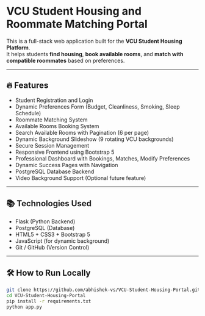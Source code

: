 # VCU Student Housing and Roommate Matching Portal

This is a full-stack web application built for the **VCU Student Housing Platform**.  
It helps students **find housing**, **book available rooms**, and **match with compatible roommates** based on preferences.

---

## 🔥 Features

- Student Registration and Login
- Dynamic Preferences Form (Budget, Cleanliness, Smoking, Sleep Schedule)
- Roommate Matching System
- Available Rooms Booking System
- Search Available Rooms with Pagination (6 per page)
- Dynamic Background Slideshow (9 rotating VCU backgrounds)
- Secure Session Management
- Responsive Frontend using Bootstrap 5
- Professional Dashboard with Bookings, Matches, Modify Preferences
- Dynamic Success Pages with Navigation
- PostgreSQL Database Backend
- Video Background Support (Optional future feature)

---

## 📚 Technologies Used

- Flask (Python Backend)
- PostgreSQL (Database)
- HTML5 + CSS3 + Bootstrap 5
- JavaScript (for dynamic background)
- Git / GitHub (Version Control)

---

## 🛠️ How to Run Locally

```bash
git clone https://github.com/abhishek-vs/VCU-Student-Housing-Portal.git
cd VCU-Student-Housing-Portal
pip install -r requirements.txt
python app.py
